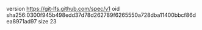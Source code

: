 version https://git-lfs.github.com/spec/v1
oid sha256:0300f945b498edd37d78d262789f6265550a728dba11400bbcf86dea8971ad97
size 23
